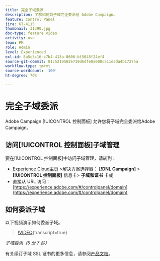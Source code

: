 ```yaml
---
title: 完全子域委派
description: 了解如何将子域完全委派给 Adobe Campaign。
feature: Control Panel
jira: KT-4115
thumbnail: 31390.jpg
doc-type: feature video
activity: use
team: PM
role: Admin
level: Experienced
exl-id: 8a5c3c16-c7b4-413a-8606-bf5045f24ef4
source-git-commit: 81c5210502e719d6dfe0a000c511e3da4b17275a
workflow-type: tm+mt
source-wordcount: '109'
ht-degree: 76%

---
```


# 完全子域委派

Adobe Campaign [!UICONTROL 控制面板] 允许您将子域完全委派给Adobe Campaign。

## 访问[!UICONTROL 控制面板]子域管理

要在[!UICONTROL 控制面板]中访问子域管理，请转到：

* [Experience Cloud主页](https://experience.adobe.com/#/home) >解决方案选择器： **[!DNL Campaign]** > **[!UICONTROL 控制面板]** 信息卡> **子域和证书** 卡或
* 直接从 URL 访问：[https://experience.adobe.com/#/controlpanel/domain](https://experience.adobe.com/#/controlpanel/domain)

## 如何委派子域

以下视频演示如何委派子域。

>[!VIDEO](https://video.tv.adobe.com/v/31390?learn=on){transcript=true}

*子域委派（5 分 7 秒）*

有关续订子域 SSL 证书的更多信息，请参阅[产品文档](https://experienceleague.adobe.com/docs/control-panel/using/subdomains-and-certificates/renewing-subdomain-certificate.html?lang=zh-Hans)。
